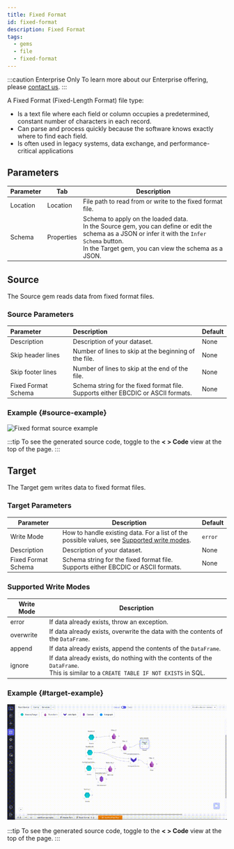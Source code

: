 ```yaml
---
title: Fixed Format
id: fixed-format
description: Fixed Format
tags:
  - gems
  - file
  - fixed-format
---
```


:::caution Enterprise Only
To learn more about our Enterprise offering, please [contact us](https://www.prophecy.io/request-a-demo).
:::

A Fixed Format (Fixed-Length Format) file type:

- Is a text file where each field or column occupies a predetermined, constant number of characters in each record.
- Can parse and process quickly because the software knows exactly where to find each field.
- Is often used in legacy systems, data exchange, and performance-critical applications

## Parameters

| Parameter | Tab        | Description                                                                                                                                                                                                   |
| --------- | ---------- | ------------------------------------------------------------------------------------------------------------------------------------------------------------------------------------------------------------- |
| Location  | Location   | File path to read from or write to the fixed format file.                                                                                                                                                     |
| Schema    | Properties | Schema to apply on the loaded data. <br/>In the Source gem, you can define or edit the schema as a JSON or infer it with the `Infer Schema` button.<br/>In the Target gem, you can view the schema as a JSON. |

## Source

The Source gem reads data from fixed format files.

### Source Parameters

| Parameter           | Description                                                                           | Default |
| :------------------ | :------------------------------------------------------------------------------------ | :------ |
| Description         | Description of your dataset.                                                          | None    |
| Skip header lines   | Number of lines to skip at the beginning of the file.                                 | None    |
| Skip footer lines   | Number of lines to skip at the end of the file.                                       | None    |
| Fixed Format Schema | Schema string for the fixed format file. <br>Supports either EBCDIC or ASCII formats. | None    |

### Example {#source-example}

![Fixed format source example](./img/fixed-format/ff-source-small.gif)

:::tip
To see the generated source code, toggle to the **< > Code** view at the top of the page.
:::

## Target

The Target gem writes data to fixed format files.

### Target Parameters

| Parameter           | Description                                                                                                          | Default |
| ------------------- | -------------------------------------------------------------------------------------------------------------------- | ------- |
| Write Mode          | How to handle existing data. For a list of the possible values, see [Supported write modes](#supported-write-modes). | `error` |
| Description         | Description of your dataset.                                                                                         | None    |
| Fixed Format Schema | Schema string for the fixed format file. <br>Supports either EBCDIC or ASCII formats.                                | None    |

### Supported Write Modes

| Write Mode | Description                                                                                                                             |
| ---------- | --------------------------------------------------------------------------------------------------------------------------------------- |
| error      | If data already exists, throw an exception.                                                                                             |
| overwrite  | If data already exists, overwrite the data with the contents of the `DataFrame`.                                                        |
| append     | If data already exists, append the contents of the `DataFrame`.                                                                         |
| ignore     | If data already exists, do nothing with the contents of the `DataFrame`. <br/>This is similar to a `CREATE TABLE IF NOT EXISTS` in SQL. |

### Example {#target-example}

![Fixed format target Example](./img/fixed-format/ff-target-small.gif)

:::tip
To see the generated source code, toggle to the **< > Code** view at the top of the page.
:::
